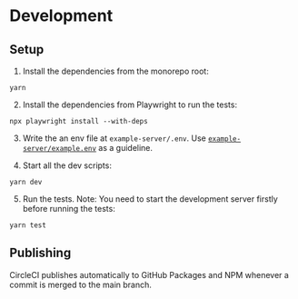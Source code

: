 # Development

## Setup

1. Install the dependencies from the monorepo root:

```
yarn
```

2. Install the dependencies from Playwright to run the tests:

```
npx playwright install --with-deps
```

3. Write the an env file at `example-server/.env`. Use [`example-server/example.env`](example-server/example.env) as a guideline.

4. Start all the dev scripts:

```
yarn dev
```

5. Run the tests. Note: You need to start the development server firstly before running the tests:

```
yarn test
```

## Publishing

CircleCI publishes automatically to GitHub Packages and NPM whenever a commit is merged to the main branch.

